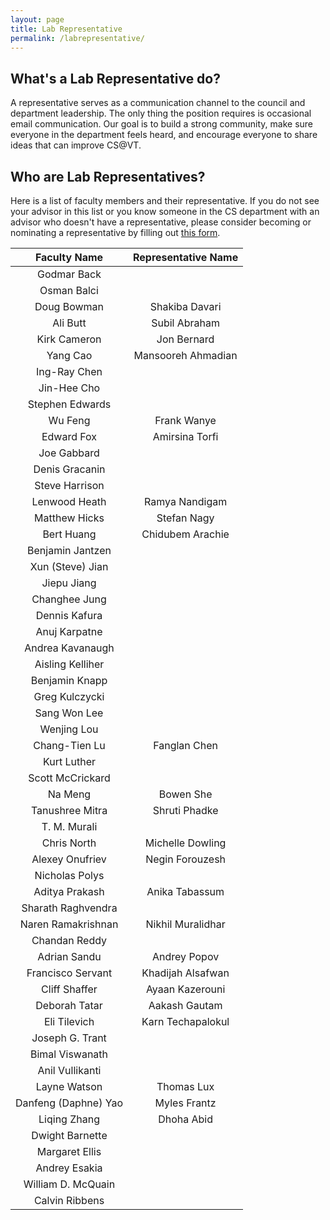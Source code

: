 ```yaml
---
layout: page
title: Lab Representative
permalink: /labrepresentative/
---
```


## What's a Lab Representative do?

A representative serves as a communication channel to the council and department leadership. The only thing the position requires is occasional email communication. Our goal is to build a strong community, make sure everyone in the department feels heard, and encourage everyone to share ideas that can improve CS@VT.

## Who are Lab Representatives?

Here is a list of faculty members and their representative. If you do not see your advisor in this list or you know someone in the CS department with an advisor who doesn't have a representative, please consider becoming or nominating a representative by filling out [this form](https://forms.gle/TAoSBQd59qu4bNjBA).

Faculty Name | Representative Name
:---: | :---: 
Godmar Back | 
Osman Balci | 
Doug Bowman | Shakiba Davari
Ali Butt | Subil Abraham
Kirk Cameron | Jon Bernard
Yang Cao | Mansooreh Ahmadian
Ing-Ray Chen | 
Jin-Hee Cho | 
Stephen Edwards | 
Wu Feng | Frank Wanye
Edward Fox | Amirsina Torfi
Joe Gabbard | 
Denis Gracanin | 
Steve Harrison | 
Lenwood Heath | Ramya Nandigam
Matthew Hicks | Stefan Nagy
Bert Huang | Chidubem Arachie
Benjamin Jantzen | 
Xun (Steve) Jian | 
Jiepu Jiang | 
Changhee Jung | 
Dennis Kafura | 
Anuj Karpatne | 
Andrea Kavanaugh | 
Aisling Kelliher | 
Benjamin Knapp | 
Greg Kulczycki | 
Sang Won Lee | 
Wenjing Lou | 
Chang-Tien Lu | Fanglan Chen
Kurt Luther | 
Scott McCrickard | 
Na Meng | Bowen She
Tanushree Mitra | Shruti Phadke
T. M. Murali | 
Chris North | Michelle Dowling
Alexey Onufriev | Negin Forouzesh
Nicholas Polys | 
Aditya Prakash | Anika Tabassum
Sharath Raghvendra | 
Naren Ramakrishnan | Nikhil Muralidhar
Chandan Reddy | 
Adrian Sandu | Andrey Popov
Francisco Servant | Khadijah Alsafwan
Cliff Shaffer | Ayaan Kazerouni
Deborah Tatar | Aakash Gautam
Eli Tilevich | Karn Techapalokul
Joseph G. Trant | 
Bimal Viswanath | 
Anil Vullikanti | 
Layne Watson | Thomas Lux
Danfeng (Daphne) Yao | Myles Frantz
Liqing Zhang | Dhoha Abid
Dwight Barnette | 
Margaret Ellis | 
Andrey Esakia | 
William D. McQuain | 
Calvin Ribbens | 